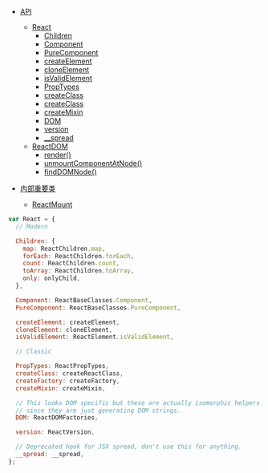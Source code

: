 * [API]()
    * [React](./API/React/React.md)
        * [Children]()
        * [Component]()
        * [PureComponent]()
        * [createElement]()
        * [cloneElement]()
        * [isValidElement]()
        * [PropTypes]()
        * [createClass]()
        * [createClass]()
        * [createMixin]()
        * [DOM]()
        * [version]()
        * [__spread]()
    * [ReactDOM]()
        * [render()]()
        * [unmountComponentAtNode()]()
        * [findDOMNode()]()

* [内部重要类]()
    * [ReactMount]()



```js
var React = {
  // Modern

  Children: {
    map: ReactChildren.map,
    forEach: ReactChildren.forEach,
    count: ReactChildren.count,
    toArray: ReactChildren.toArray,
    only: onlyChild,
  },

  Component: ReactBaseClasses.Component,
  PureComponent: ReactBaseClasses.PureComponent,

  createElement: createElement,
  cloneElement: cloneElement,
  isValidElement: ReactElement.isValidElement,

  // Classic

  PropTypes: ReactPropTypes,
  createClass: createReactClass,
  createFactory: createFactory,
  createMixin: createMixin,

  // This looks DOM specific but these are actually isomorphic helpers
  // since they are just generating DOM strings.
  DOM: ReactDOMFactories,

  version: ReactVersion,

  // Deprecated hook for JSX spread, don't use this for anything.
  __spread: __spread,
};
```
